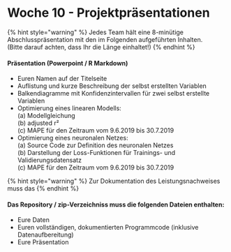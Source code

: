 # Woche 10 - Projektpräsentationen

{% hint style="warning" %}
Jedes Team hält eine 8-minütige Abschlusspräsentation mit den im Folgenden aufgeführten Inhalten.\
(Bitte darauf achten, dass Ihr die Länge einhaltet!)
{% endhint %}

#### Präsentation (Powerpoint / R Markdown)

* Euren Namen auf der Titelseite
* Auflistung und kurze Beschreibung der selbst erstellten Variablen
* Balkendiagramme mit Konfidenzintervallen für zwei selbst erstellte Variablen
* Optimierung eines linearen Modells:\
  (a) Modellgleichung\
  (b) adjusted r²\
  (c) MAPE für den Zeitraum vom 9.6.2019 bis 30.7.2019
* Optimierung eines neuronalen Netzes:\
  (a) Source Code zur Definition des neuronalen Netzes\
  (b) Darstellung der Loss-Funktionen für Trainings- und Validierungsdatensatz\
  (c) MAPE für den Zeitraum vom 9.6.2019 bis 30.7.2019

{% hint style="warning" %}
Zur Dokumentation des Leistungsnachweises muss das&#x20;
{% endhint %}

#### Das Repository / zip-Verzeichniss muss die folgenden Dateien enthalten:

* Eure Daten
* Euren vollständigen, dokumentierten Programmcode (inklusive Datenaufbereitung)
* Eure Präsentation

